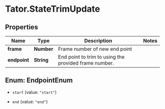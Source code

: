 # Tator.StateTrimUpdate

## Properties

Name | Type | Description | Notes
------------ | ------------- | ------------- | -------------
**frame** | **Number** | Frame number of new end point | 
**endpoint** | **String** | End point to trim to using the provided frame number. | 



## Enum: EndpointEnum


* `start` (value: `"start"`)

* `end` (value: `"end"`)




